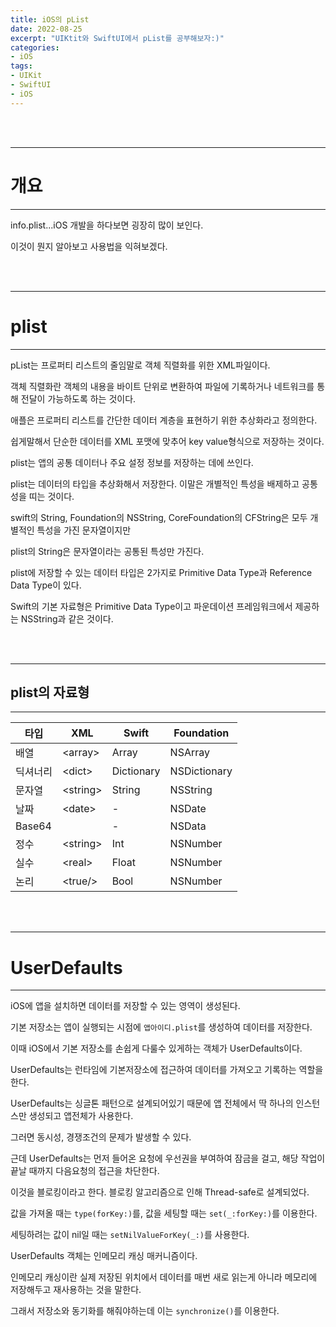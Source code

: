 ```yaml
---
title: iOS의 pList
date: 2022-08-25
excerpt: "UIKtit와 SwiftUI에서 pList를 공부해보자:)"
categories:
- iOS
tags:
- UIKit
- SwiftUI
- iOS
---
```



<br />
<br />

---

# 개요

---

info.plist...iOS 개발을 하다보면 굉장히 많이 보인다.

이것이 뭔지 알아보고 사용법을 익혀보겠다.


<br />
<br />

---

# plist

---

pList는 프로퍼티 리스트의 줄임말로 객체 직렬화를 위한 XML파일이다.

객체 직렬화란 객체의 내용을 바이트 단위로 변환하여 파일에 기록하거나 네트워크를 통해 전달이 가능하도록 하는 것이다.

애플은 프로퍼티 리스트를 간단한 데이터 계층을 표현하기 위한 추상화라고 정의한다.

쉽게말해서 단순한 데이터를 XML 포맷에 맞추어 key value형식으로 저장하는 것이다.

plist는 앱의 공통 데이터나 주요 설정 정보를 저장하는 데에 쓰인다.

plist는 데이터의 타입을 추상화해서 저장한다. 이말은 개별적인 특성을 배제하고 공통성을 띠는 것이다.

swift의 String, Foundation의 NSString, CoreFoundation의 CFString은 모두 개별적인 특성을 가진 문자열이지만

plist의 String은 문자열이라는 공통된 특성만 가진다.

plist에 저장할 수 있는 데이터 타입은 2가지로 Primitive Data Type과 Reference Data Type이 있다.

Swift의 기본 자료형은 Primitive Data Type이고 파운데이션 프레임워크에서 제공하는 NSString과 같은 것이다.

<br />
<br />

---

## plist의 자료형

---

| 타입 | XML | Swift | Foundation |
| --- | --- | --- | --- |
| 배열 | \<array> | Array | NSArray |
| 딕셔너리 | \<dict> | Dictionary | NSDictionary |
| 문자열 | \<string> | String | NSString |
| 날짜 | \<date> | - | NSDate |
| Base64 | <data> | - | NSData |
| 정수 | \<string> | Int | NSNumber |
| 실수 | \<real> | Float | NSNumber |
| 논리 | \<true/> | Bool | NSNumber |

<br />
<br />

---

# UserDefaults

---

iOS에 앱을 설치하면 데이터를 저장할 수 있는 영역이 생성된다.

기본 저장소는 앱이 실행되는 시점에 `앱아이디.plist`를 생성하여 데이터를 저장한다.

이때 iOS에서 기본 저장소를 손쉽게 다룰수 있게하는 객체가 UserDefaults이다.

UserDefaults는 런타임에 기본저장소에 접근하여 데이터를 가져오고 기록하는 역할을 한다.

UserDefaults는 싱글톤 패턴으로 설계되어있기 때문에 앱 전체에서 딱 하나의 인스턴스만 생성되고 앱전체가 사용한다.

그러면 동시성, 경쟁조건의 문제가 발생할 수 있다.

근데 UserDefaults는 먼저 들어온 요청에 우선권을 부여하여 잠금을 걸고, 해당 작업이 끝날 때까지 다음요청의 접근을 차단한다.

이것을 블로킹이라고 한다. 블로킹 알고리즘으로 인해 Thread-safe로 설계되었다.

값을 가져올 때는 `type(forKey:)`를, 값을 세팅할 때는 `set(_:forKey:)`를 이용한다.

세팅하려는 값이 nil일 때는 `setNilValueForKey(_:)`를 사용한다.

UserDefaults 객체는 인메모리 캐싱 매커니즘이다.

인메모리 캐싱이란 실제 저장된 위치에서 데이터를 매번 새로 읽는게 아니라 메모리에 저장해두고 재사용하는 것을 말한다.

그래서 저장소와 동기화를 해줘야하는데 이는 `synchronize()`를 이용한다.

 

